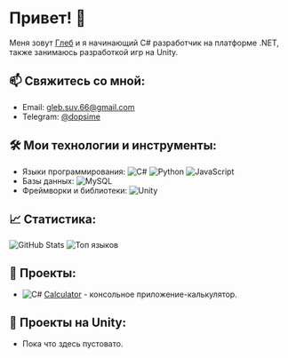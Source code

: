 # Привет! 👋

Меня зовут [Глеб](https://github.com/dopsime/About-me.git) и я начинающий C# разработчик на платформе .NET, также занимаюсь разработкой игр на Unity.

## 📫 Свяжитесь со мной:
- Email: gleb.suv.66@gmail.com
- Telegram: [@dopsime](https://t.me/dopsime)

## 🛠 Мои технологии и инструменты:
- Языки программирования: 
  ![C#](https://img.shields.io/badge/-C%23-239120?logo=c-sharp&logoColor=white) 
  ![Python](https://img.shields.io/badge/-Python-3776AB?logo=python&logoColor=white) 
  ![JavaScript](https://img.shields.io/badge/-JavaScript-F7DF1E?logo=javascript&logoColor=black)
- Базы данных: 
  ![MySQL](https://img.shields.io/badge/-MySQL-4479A1?logo=mysql&logoColor=white)
- Фреймворки и библиотеки:
  ![Unity](https://img.shields.io/badge/-Unity-000000?logo=unity&logoColor=white)

## 📈 Статистика:
![GitHub Stats](https://github-readme-stats.vercel.app/api?username=dopsime&show_icons=true&theme=radical)
![Топ языков](https://github-readme-stats.vercel.app/api/top-langs/?username=dopsime&layout=compact&theme=radical)

## 🌟 Проекты:
- ![C#](https://img.shields.io/badge/-C%23-239120?logo=c-sharp&logoColor=white) [Calculator](https://github.com/dopsime/Calculator.git) - консольное приложение-калькулятор.


## 🔧 Проекты на Unity:
- Пока что здесь пустовато.
